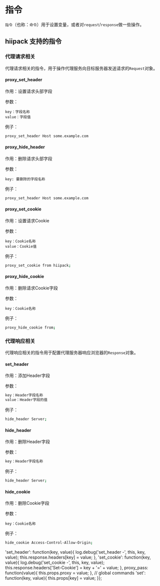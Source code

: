 # 指令

`指令`（也称：`命令`）用于设置变量，或者对`request`\/`response`做一些操作。

## hiipack 支持的指令

### 代理请求相关

代理请求相关的指令，用于操作代理服务向目标服务器发送请求的`Request`对象。

#### proxy\_set\_header

作用：设置请求头部字段

参数：

```
key：字段名称
value：字段值
```

例子：

```bash
proxy_set_header Host some.example.com
```

#### proxy\_hide\_header

作用：删除请求头部字段

参数：

```
key: 要删除的字段名称
```

例子：

```bash
proxy_set_header Host some.example.com
```

#### proxy\_set\_cookie

作用：设置请求Cookie

参数：

```
key：Cookie名称
value：Cookie值
```

例子：

```bash
proxy_set_cookie from hiipack;

```

#### proxy\_hide\_cookie

作用：删除请求Cookie字段

参数：

```
key：Cookie名称
```

例子：

```bash
proxy_hide_cookie from;
```

### 代理响应相关

代理响应相关的指令用于配置代理服务器响应浏览器的`Response`对象。

#### set\_header

作用：添加Header字段

参数：

```bash
key：Header字段名称
value：Header字段的值
```

例子：

```bash
hide_header Server;
```




#### hide\_header

作用：删除Header字段

参数：

```bash
key：Header字段名称
```

例子：

```bash
hide_header Server;
```





#### hide\_cookie

作用：删除Cookie字段

参数：

```
key：Cookie名称
```

例子：

```bash
hide_cookie Access-Control-Allow-Origin;
```

'set\_header': function\(key, value\){ log.debug\('set\_header -', this, key, value\); this.response.headers\[key\] = value; }, 'set\_cookie': function\(key, value\){ log.debug\('set\_cookie -', this, key, value\); this.response.headers\['Set-Cookie'\] = key + '=' + value; }, proxy\_pass: function\(value\){ this.props.proxy = value; }, \/\/ global commands 'set': function\(key, value\){ this.props\[key\] = value; }};

